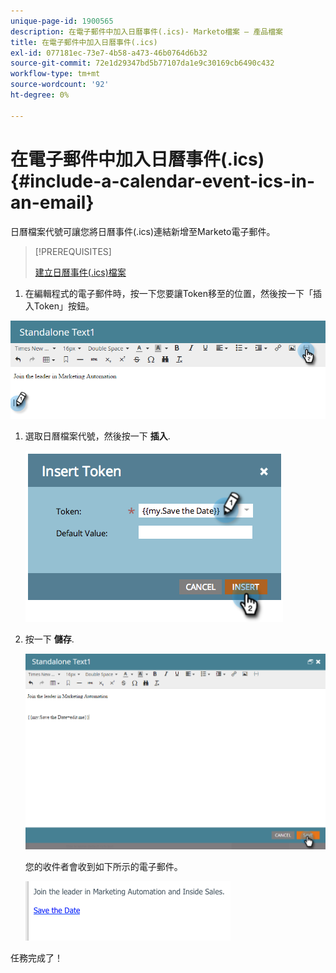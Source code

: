 ```yaml
---
unique-page-id: 1900565
description: 在電子郵件中加入日曆事件(.ics)- Marketo檔案 — 產品檔案
title: 在電子郵件中加入日曆事件(.ics)
exl-id: 077181ec-73e7-4b58-a473-46b0764d6b32
source-git-commit: 72e1d29347bd5b77107da1e9c30169cb6490c432
workflow-type: tm+mt
source-wordcount: '92'
ht-degree: 0%

---
```


# 在電子郵件中加入日曆事件(.ics) {#include-a-calendar-event-ics-in-an-email}

日曆檔案代號可讓您將日曆事件(.ics)連結新增至Marketo電子郵件。

>[!PREREQUISITES]
>
>[建立日曆事件(.ics)檔案](/help/marketo/product-docs/email-marketing/general/functions-in-the-editor/create-a-calendar-event-ics-file.md)

1. 在編輯程式的電子郵件時，按一下您要讓Token移至的位置，然後按一下「插入Token」按鈕。

![](assets/one-6.png)

1. 選取日曆檔案代號，然後按一下 **插入**.

   ![](assets/image2014-9-11-16-3a53-3a30.png)

1. 按一下 **儲存**.

   ![](assets/three-5.png)

   您的收件者會收到如下所示的電子郵件。

   ![](assets/image2014-9-11-16-3a53-3a48.png)

任務完成了！
